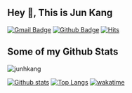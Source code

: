 ## Hey 👋, This is Jun Kang
[![Gmail Badge](https://img.shields.io/badge/-junhkang91@gmail.com-c14438?style=flat&logo=Gmail&logoColor=white&link=mailto:junhkang91@gmail.com)](mailto:junhkang91@gmail.com) [![Github Badge](https://img.shields.io/badge/-junhkang-grey?style=flat&logo=github&logoColor=white&link=https://github.com/junhkang/)](https://www.github.com/junhkang/) [![Hits](https://hits.seeyoufarm.com/api/count/incr/badge.svg?url=https%3A%2F%2Fgithub.com%2Fjunhkang&count_bg=%2379C83D&title_bg=%23555555&icon=&icon_color=%23E7E7E7&title=hits&edge_flat=false)](https://hits.seeyoufarm.com)
## Some of my Github Stats
<p align=left> <img src=https://komarev.com/ghpvc/?username=junhkang alt=junhkang /> </p>

[![Github stats](https://github-readme-stats.vercel.app/api?username=junhkang&show_icons=true&include_all_commits=true)](https://github.com/junhkang/github-readme-stats)
[![Top Langs](https://github-readme-stats.vercel.app/api/top-langs/?username=junhkang&layout=compact)](https://github.com/junhkang/github-readme-stats)
[![wakatime](https://wakatime.com/badge/user/9e8a1c52-08ff-4acb-8ca2-f359b804ee51.svg)](https://wakatime.com/@9e8a1c52-08ff-4acb-8ca2-f359b804ee51)
